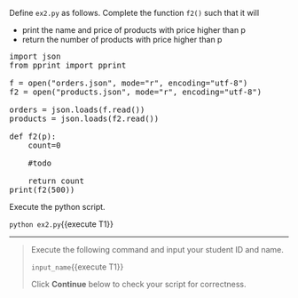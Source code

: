 Define `ex2.py` as follows. Complete the function `f2()` such that it will

* print the name and price of products with price higher than p
* return the number of products with price higher than p

<pre class="file" data-filename="ex2.py" data-target="replace">
import json
from pprint import pprint 

f = open("orders.json", mode="r", encoding="utf-8")
f2 = open("products.json", mode="r", encoding="utf-8")

orders = json.loads(f.read())
products = json.loads(f2.read())

def f2(p):
    count=0
    
	#todo
	
    return count
print(f2(500))
</pre>


Execute the python script.

`python ex2.py`{{execute T1}}


- - -

>
> Execute the following command and input your student ID and name.
> 
> `input_name`{{execute T1}}
>
> Click **Continue** below to check your script for correctness.
>
>




